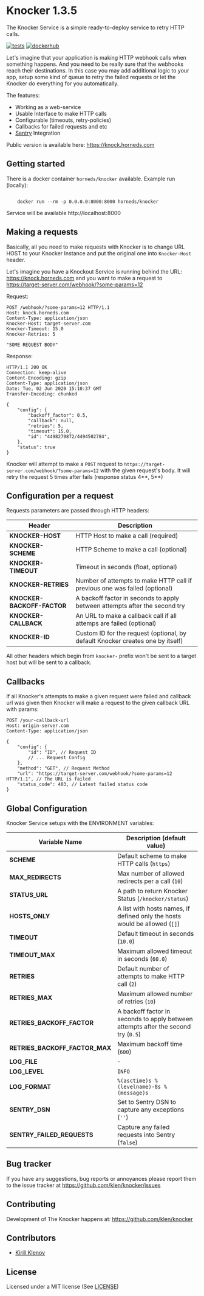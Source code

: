 # Knocker 1.3.5

The Knocker Service is a simple ready-to-deploy service to retry HTTP calls.

[![tests](https://github.com/klen/knocker/workflows/tests/badge.svg)](https://github.com/klen/knocker/actions)
[![dockerhub](https://images.microbadger.com/badges/image/horneds/knocker.svg)](https://hub.docker.com/r/horneds/knocker)

Let's imagine that your application is making HTTP webhook calls when something
happens. And you need to be really sure that the webhooks reach their
destinations. In this case you may add additional logic to your app, setup some
kind of queue to retry the failed requests or let the Knocker do everything for
you automatically.

The features:

- Working as a web-service
- Usable Interface to make HTTP calls
- Configurable (timeouts, retry-policies)
- Callbacks for failed requests and etc
- [Sentry](https://sentry.io) Integration

Public version is available here: https://knock.horneds.com


## Getting started

There is a docker container `horneds/knocker` available.
Example run (locally):

```shell

    docker run --rm -p 0.0.0.0:8000:8000 horneds/knocker

```

Service will be available http://localhost:8000

## Making a requests

Basically, all you need to make requests with Knocker is to change URL HOST to
your Knocker Instance and put the original one into `Knocker-Host` header.

Let's imagine you have a Knockout Service is running behind the URL:
https://knock.horneds.com and you want to make a request to
https://target-server.com/webhook/?some-params=12

Request:
```http
POST /webhook/?some-params=12 HTTP/1.1
Host: knock.horneds.com
Content-Type: application/json
Knocker-Host: target-server.com
Knocker-Timeout: 15.0
Knocker-Retries: 5

"SOME REQUEST BODY"
```

Response:
```http
HTTP/1.1 200 OK
Connection: keep-alive
Content-Encoding: gzip
Content-Type: application/json
Date: Tue, 02 Jun 2020 15:10:37 GMT
Transfer-Encoding: chunked

{
    "config": {
        "backoff_factor": 0.5,
        "callback": null,
        "retries": 5,
        "timeout": 15.0,
        "id": "4498279872/4494502784",
    },
    "status": true
}
```

Knocker will attempt to make a `POST` request to
`https://target-server.com/webhook/?some-params=12` with the given request's
body. It will retry the request 5 times after fails (response status 4**, 5**)


## Configuration per a request

Requests parameters are passed through HTTP headers:

| Header                      | Description
| ---                         | ---
| **KNOCKER-HOST**            | HTTP Host to make a call (required)
| **KNOCKER-SCHEME**          | HTTP Scheme to make a call (optional)
| **KNOCKER-TIMEOUT**         | Timeout in seconds (float, optional)
| **KNOCKER-RETRIES**         | Number of attempts to make HTTP call if previous one was failed (optional)
| **KNOCKER-BACKOFF-FACTOR**  | A backoff factor in seconds to apply between attempts after the second try
| **KNOCKER-CALLBACK**        | An URL to make a callback call if all attemps are failed (optional)
| **KNOCKER-ID**              | Custom ID for the request (optional, by default Knocker creates one by itself)

All other headers which begin from `knocker-` prefix won't be sent to a target
host but will be sent to a callback.


## Callbacks

If all Knocker's attempts to make a given request were failed and callback url
was given then Knocker will make a request to the given callback URL with
params:

```http
POST /your-callback-url
Host: origin-server.com
Content-Type: application/json

{
    "config": {
        "id": "ID", // Request ID
        // ... Request Config
    },
    "method": "GET", // Request Method
    "url": "https://target-server.com/webhook/?some-params=12 HTTP/1.1", // The URL is failed
    "status_code": 403, // Latest failed status code
}
```


## Global Configuration

Knocker Service setups with the ENVIRONMENT variables:

| Variable Name                   | Description (default value)
| ---                             | ---
| **SCHEME**                      | Default scheme to make HTTP calls (`https`)
| **MAX_REDIRECTS**               | Max number of allowed redirects per a call (`10`)
| **STATUS_URL**                  | A path to return Knocker Status (`/knocker/status`)
| **HOSTS_ONLY**                  | A list with hosts names, if defined only the hosts would be allowed (`[]`)
| **TIMEOUT**                     | Default timeout in seconds (`10.0`)
| **TIMEOUT_MAX**                 | Maximum allowed timeout in seconds (`60.0`)
| **RETRIES**                     | Default number of attempts to make HTTP call (`2`)
| **RETRIES_MAX**                 | Maximum allowed number of retries (`10`)
| **RETRIES_BACKOFF_FACTOR**      | A backoff factor in seconds to apply between attempts after the second try (`0.5`)
| **RETRIES_BACKOFF_FACTOR_MAX**  | Maximum backoff time (`600`)
| **LOG_FILE**                    | `-`
| **LOG_LEVEL**                   | `INFO`
| **LOG_FORMAT**                  | `%(asctime)s %(levelname)-8s %(message)s`
| **SENTRY_DSN**                  | Set to Sentry DSN to capture any exceptions (`''`)
| **SENTRY_FAILED_REQUESTS**      | Capture any failed requests into Sentry (`false`)


## Bug tracker

If you have any suggestions, bug reports or annoyances please report them to
the issue tracker at https://github.com/klen/knocker/issues


## Contributing

Development of The Knocker happens at: https://github.com/klen/knocker


## Contributors

* [Kirill Klenov](https://github.com/klen)


##  License

Licensed under a MIT license (See [LICENSE](https://github.com/klen/knocker/blob/develop/LICENSE))
